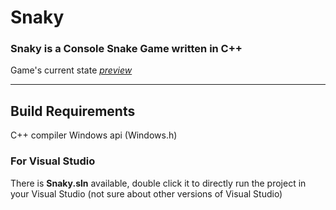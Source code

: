 # Snaky


### Snaky is a Console Snake Game written in C++

Game's current state  [*preview*](https://www.dropbox.com/s/7xdfwz0vqkffehh/game-rec1.5.mp4?dl=0)

---

## Build Requirements
C++ compiler
Windows api (Windows.h)

### For Visual Studio
There is **Snaky.sln** available, double click it to directly run the project in your Visual Studio (not sure about other versions of Visual Studio)

